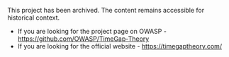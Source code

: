 This project has been archived. The content remains accessible for historical context.

* If you are looking for the project page on OWASP - https://github.com/OWASP/TimeGap-Theory
* If you are looking for the official website - https://timegaptheory.com/
